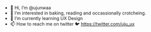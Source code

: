- 👋 Hi, I’m @ujunwaa
- 👀 I’m interested in baking, reading and occassionally crotcheing.
- 🌱 I’m currently learning  UX Design
- 📫 How to reach me on twitter 🐦 https://twitter.com/uju_ux

<!---
ujunwaa/ujunwaa is a ✨ special ✨ repository because its `README.md` (this file) appears on your GitHub profile.
You can click the Preview link to take a look at your changes.
--->

